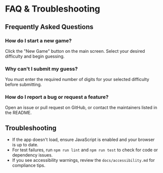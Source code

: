 # FAQ & Troubleshooting

## Frequently Asked Questions

### How do I start a new game?
Click the "New Game" button on the main screen. Select your desired difficulty and begin guessing.

### Why can't I submit my guess?
You must enter the required number of digits for your selected difficulty before submitting.

### How do I report a bug or request a feature?
Open an issue or pull request on GitHub, or contact the maintainers listed in the README.

## Troubleshooting

- If the app doesn't load, ensure JavaScript is enabled and your browser is up to date.
- For test failures, run `npm run lint` and `npm run test` to check for code or dependency issues.
- If you see accessibility warnings, review the `docs/accessibility.md` for compliance tips.
